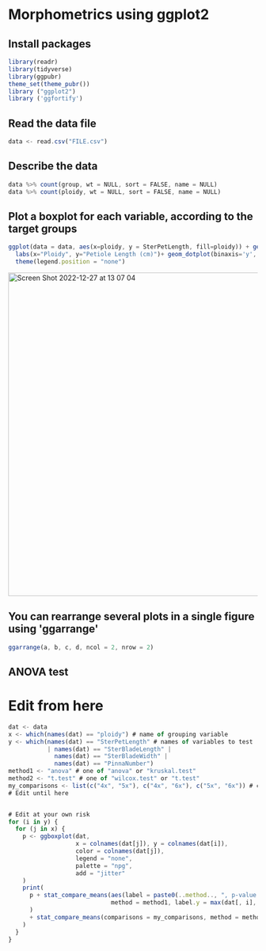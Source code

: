 # Morphometrics using ggplot2

## Install packages
```js
library(readr)
library(tidyverse)
library(ggpubr)
theme_set(theme_pubr())
library ("ggplot2")
library ('ggfortify')
```

## Read the data file
```js
data <- read.csv("FILE.csv")
```

## Describe the data
```js
data %>% count(group, wt = NULL, sort = FALSE, name = NULL)
data %>% count(ploidy, wt = NULL, sort = FALSE, name = NULL)
```

## Plot a boxplot for each variable, according to the target groups
```js
ggplot(data = data, aes(x=ploidy, y = SterPetLength, fill=ploidy)) + geom_boxplot() + 
  labs(x="Ploidy", y="Petiole Length (cm)")+ geom_dotplot(binaxis='y', stackdir='center', position=position_dodge(1), dotsize = 0.5)+
  theme(legend.position = "none") 
```
<img width="654" alt="Screen Shot 2022-12-27 at 13 07 04" src="https://user-images.githubusercontent.com/62867510/209609515-fe121328-ce02-40e1-8c1b-ded0b24225a0.png">

## You can rearrange several plots in a single figure using 'ggarrange'
```js
ggarrange(a, b, c, d, ncol = 2, nrow = 2)
```

## ANOVA test

# Edit from here
```js
dat <- data
x <- which(names(dat) == "ploidy") # name of grouping variable
y <- which(names(dat) == "SterPetLength" # names of variables to test
           | names(dat) == "SterBladeLength" |
             names(dat) == "SterBladeWidth" |
             names(dat) == "PinnaNumber")
method1 <- "anova" # one of "anova" or "kruskal.test"
method2 <- "t.test" # one of "wilcox.test" or "t.test"
my_comparisons <- list(c("4x", "5x"), c("4x", "6x"), c("5x", "6x")) # comparisons for post-hoc tests
# Edit until here


# Edit at your own risk
for (i in y) {
  for (j in x) {
    p <- ggboxplot(dat,
                   x = colnames(dat[j]), y = colnames(dat[i]),
                   color = colnames(dat[j]),
                   legend = "none",
                   palette = "npg",
                   add = "jitter"
    )
    print(
      p + stat_compare_means(aes(label = paste0(..method.., ", p-value = ", ..p.format..)),
                             method = method1, label.y = max(dat[, i], na.rm = TRUE)
      )
      + stat_compare_means(comparisons = my_comparisons, method = method2, label = "p.format") # remove if p-value of ANOVA or Kruskal-Wallis test >= alpha
    )
  }
}
```

